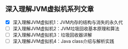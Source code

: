 ## 深入理解JVM虚拟机系列文章

- [x] 深入理解JVM虚拟机1：JVM内存的结构与消失的永久代
- [ ] 深入理解JVM虚拟机2：JVM垃圾回收基本原理和算法
- [ ] 深入理解JVM虚拟机3：垃圾回收器详解
- [ ] 深入理解JVM虚拟机4：Java class介绍与解析实践
